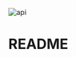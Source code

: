 ![api](https://github.com/randombar164/ouchi_bar/actions/workflows/test-api.yml/badge.svg)
# README
